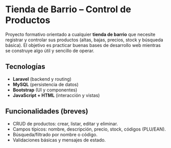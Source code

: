 # Tienda de Barrio – Control de Productos

Proyecto formativo orientado a cualquier **tienda de barrio** que necesite registrar y controlar sus productos (altas, bajas, precios, stock y búsqueda básica). El objetivo es practicar buenas bases de desarrollo web mientras se construye algo útil y sencillo de operar.

## Tecnologías
- **Laravel** (backend y routing)
- **MySQL** (persistencia de datos)
- **Bootstrap** (UI y componentes)
- **JavaScript + HTML** (interacción y vistas)

## Funcionalidades (breves)
- CRUD de productos: crear, listar, editar y eliminar.
- Campos típicos: nombre, descripción, precio, stock, códigos (PLU/EAN).
- Búsqueda/filtrado por nombre o código.
- Validaciones básicas y mensajes de estado.


